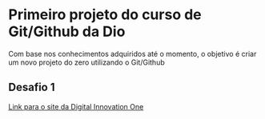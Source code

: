 # Primeiro projeto do curso de Git/Github da Dio
Com base nos conhecimentos adquiridos até o momento, o objetivo é criar um novo projeto do zero utilizando o Git/Github

## Desafio 1
[Link para o site da Digital Innovation One](http://www.dio.me)
